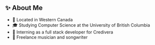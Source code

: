 ## ✨ About Me

- 🍁 Located in Western Canada
- 🎓 Studying Computer Science at the University of British Columbia
- 🔐 Interning as a full stack developer for Credivera
- 🎸 Freelance musician and songwriter
